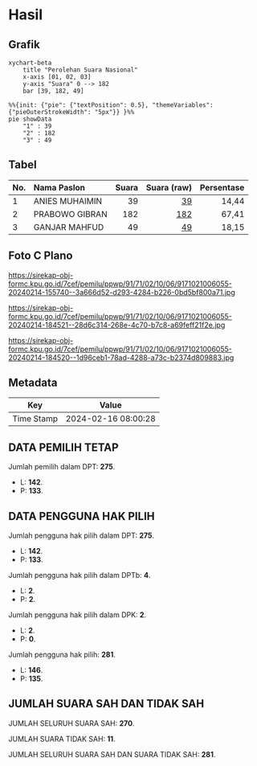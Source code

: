 # Hasil

## Grafik

```mermaid
xychart-beta
    title "Perolehan Suara Nasional"
    x-axis [01, 02, 03]
    y-axis "Suara" 0 --> 182
    bar [39, 182, 49]
```

```mermaid
%%{init: {"pie": {"textPosition": 0.5}, "themeVariables": {"pieOuterStrokeWidth": "5px"}} }%%
pie showData
    "1" : 39
    "2" : 182
    "3" : 49
```

## Tabel

| No. | Nama Paslon    | Suara | Suara (raw) | Persentase |
|:--- |:-------------- | -----:| -----------:| ----------:|
| 1   | ANIES MUHAIMIN | 39    | [39][p-1]   | 14,44      |
| 2   | PRABOWO GIBRAN | 182   | [182][p-2]  | 67,41      |
| 3   | GANJAR MAHFUD  | 49    | [49][p-3]   | 18,15      |


[p-1]: https://github.com/gigit-pemilu/pemilu-2024/blob/main/pilpres/hitung-suara/sub/91-papua/sub/71-kota-jayapura/sub/02-jayapura-selatan/sub/1006-hamadi/sub/055-tps/sub/paslon-1.txt
[p-2]: https://github.com/gigit-pemilu/pemilu-2024/blob/main/pilpres/hitung-suara/sub/91-papua/sub/71-kota-jayapura/sub/02-jayapura-selatan/sub/1006-hamadi/sub/055-tps/sub/paslon-2.txt
[p-3]: https://github.com/gigit-pemilu/pemilu-2024/blob/main/pilpres/hitung-suara/sub/91-papua/sub/71-kota-jayapura/sub/02-jayapura-selatan/sub/1006-hamadi/sub/055-tps/sub/paslon-3.txt

## Foto C Plano

https://sirekap-obj-formc.kpu.go.id/7cef/pemilu/ppwp/91/71/02/10/06/9171021006055-20240214-155740--3a666d52-d293-4284-b226-0bd5bf800a71.jpg

https://sirekap-obj-formc.kpu.go.id/7cef/pemilu/ppwp/91/71/02/10/06/9171021006055-20240214-184521--28d6c314-268e-4c70-b7c8-a69feff21f2e.jpg

https://sirekap-obj-formc.kpu.go.id/7cef/pemilu/ppwp/91/71/02/10/06/9171021006055-20240214-184520--1d96ceb1-78ad-4288-a73c-b2374d809883.jpg


## Metadata

| Key        | Value               |
| ---------- | ------------------- |
| Time Stamp | 2024-02-16 08:00:28 |


## DATA PEMILIH TETAP

Jumlah pemilih dalam DPT: **275**.
 * L: **142**.
 * P: **133**.

## DATA PENGGUNA HAK PILIH

Jumlah pengguna hak pilih dalam DPT: **275**.
 * L: **142**.
 * P: **133**.

Jumlah pengguna hak pilih dalam DPTb: **4**.
 * L: **2**.
 * P: **2**.

Jumlah pengguna hak pilih dalam DPK: **2**.
 * L: **2**.
 * P: **0**.

Jumlah pengguna hak pilih: **281**.
 * L: **146**.
 * P: **135**.

## JUMLAH SUARA SAH DAN TIDAK SAH

JUMLAH SELURUH SUARA SAH: **270**.

JUMLAH SUARA TIDAK SAH: **11**.

JUMLAH SELURUH SUARA SAH DAN SUARA TIDAK SAH: **281**.


